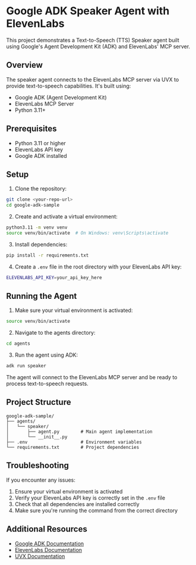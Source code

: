 # Google ADK Speaker Agent with ElevenLabs

This project demonstrates a Text-to-Speech (TTS) Speaker agent built using Google's Agent Development Kit (ADK) and ElevenLabs' MCP server.

## Overview

The speaker agent connects to the ElevenLabs MCP server via UVX to provide text-to-speech capabilities. It's built using:
- Google ADK (Agent Development Kit)
- ElevenLabs MCP Server
- Python 3.11+

## Prerequisites

- Python 3.11 or higher
- ElevenLabs API key
- Google ADK installed

## Setup

1. Clone the repository:
```bash
git clone <your-repo-url>
cd google-adk-sample
```

2. Create and activate a virtual environment:
```bash
python3.11 -m venv venv
source venv/bin/activate  # On Windows: venv\Scripts\activate
```

3. Install dependencies:
```bash
pip install -r requirements.txt
```

4. Create a `.env` file in the root directory with your ElevenLabs API key:
```bash
ELEVENLABS_API_KEY=your_api_key_here
```

## Running the Agent

1. Make sure your virtual environment is activated:
```bash
source venv/bin/activate
```

2. Navigate to the agents directory:
```bash
cd agents
```

3. Run the agent using ADK:
```bash
adk run speaker
```

The agent will connect to the ElevenLabs MCP server and be ready to process text-to-speech requests.

## Project Structure

```
google-adk-sample/
├── agents/
│   └── speaker/
│       ├── agent.py        # Main agent implementation
│       └── __init__.py
├── .env                    # Environment variables
└── requirements.txt        # Project dependencies
```

## Troubleshooting

If you encounter any issues:
1. Ensure your virtual environment is activated
2. Verify your ElevenLabs API key is correctly set in the `.env` file
3. Check that all dependencies are installed correctly
4. Make sure you're running the command from the correct directory

## Additional Resources

- [Google ADK Documentation](https://google.github.io/adk-docs/)
- [ElevenLabs Documentation](https://docs.elevenlabs.io/)
- [UVX Documentation](https://github.com/google/uvx)


